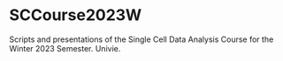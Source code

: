 # SCCourse2023W
Scripts and presentations of the Single Cell Data Analysis Course for the Winter 2023 Semester. Univie.
